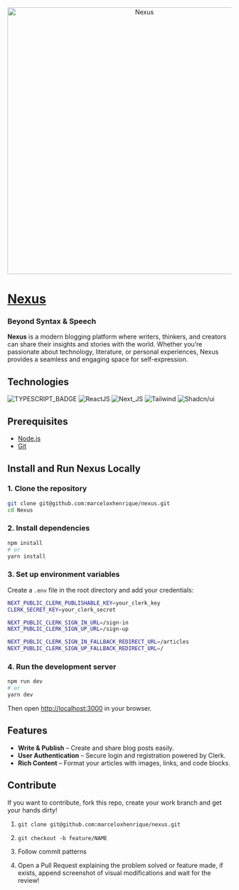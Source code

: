 <div align="center">
	<img width="600" alt="Nexus" src="https://github.com/user-attachments/assets/4a747a35-51f7-40af-9a20-47d753b3ace7" />
</div>

# [Nexus](https://)

### Beyond Syntax & Speech

**Nexus** is a modern blogging platform where writers, thinkers, and creators can share their insights and stories with the world. Whether you’re passionate about technology, literature, or personal experiences, Nexus provides a seamless and engaging space for self-expression.

## Technologies

![TYPESCRIPT_BADGE](https://img.shields.io/badge/TypeScript-3178C6?style=for-the-badge&logo=typescript&logoColor=fff)
![ReactJS](https://img.shields.io/badge/React-20232A?style=for-the-badge&logo=react&logoColor=61DAFB)
![Next_JS](https://img.shields.io/badge/Next.js-000?style=for-the-badge&logo=nextdotjs&logoColor=fff)
![Tailwind](https://img.shields.io/badge/Tailwind_CSS-38B2AC?style=for-the-badge&logo=tailwind-css&logoColor=white)
![Shadcn/ui](https://img.shields.io/badge/shadcn/ui-000?style=for-the-badge&logo=shadcnui&logoColor=fff)

## Prerequisites

- [Node.js](https://nodejs.org/)
- [Git](https://git-scm.com/)

## Install and Run Nexus Locally

### 1. Clone the repository

```bash
git clone git@github.com:marceloxhenrique/nexus.git
cd Nexus
```

### 2. Install dependencies

```bash
npm install
# or
yarn install
```

### 3. Set up environment variables

Create a `.env` file in the root directory and add your credentials:

```bash
NEXT_PUBLIC_CLERK_PUBLISHABLE_KEY=your_clerk_key
CLERK_SECRET_KEY=your_clerk_secret

NEXT_PUBLIC_CLERK_SIGN_IN_URL=/sign-in
NEXT_PUBLIC_CLERK_SIGN_UP_URL=/sign-up

NEXT_PUBLIC_CLERK_SIGN_IN_FALLBACK_REDIRECT_URL=/articles
NEXT_PUBLIC_CLERK_SIGN_UP_FALLBACK_REDIRECT_URL=/

```

### 4. Run the development server

```bash
npm run dev
# or
yarn dev
```

Then open [http://localhost:3000](http://localhost:3000) in your browser.

## Features

- **Write & Publish** – Create and share blog posts easily.
- **User Authentication** – Secure login and registration powered by Clerk.
- **Rich Content** – Format your articles with images, links, and code blocks.

## Contribute

If you want to contribute, fork this repo, create your work branch and get your hands dirty!

1. ```shell
   git clone git@github.com:marceloxhenrique/nexus.git
   ```

2. ```shell
   git checkout -b feature/NAME
   ```

3. Follow commit patterns
4. Open a Pull Request explaining the problem solved or feature made, if exists, append screenshot of visual modifications and wait for the review!
